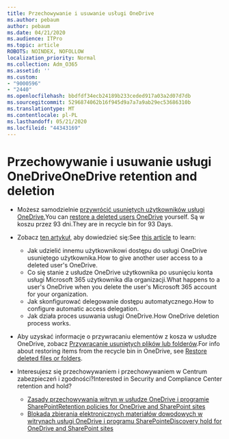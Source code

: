```yaml
---
title: Przechowywanie i usuwanie usługi OneDrive
ms.author: pebaum
author: pebaum
ms.date: 04/21/2020
ms.audience: ITPro
ms.topic: article
ROBOTS: NOINDEX, NOFOLLOW
localization_priority: Normal
ms.collection: Adm_O365
ms.assetid: ''
ms.custom:
- "9000596"
- "2440"
ms.openlocfilehash: bbdfdf34ecb24189b233ceded917a03a2d07d7db
ms.sourcegitcommit: 5296874062b16f945d9a7a7a9ab29ec53686310b
ms.translationtype: MT
ms.contentlocale: pl-PL
ms.lasthandoff: 05/21/2020
ms.locfileid: "44343169"
---
```

# <a name="onedrive-retention-and-deletion"></a><span data-ttu-id="80a7d-102">Przechowywanie i usuwanie usługi OneDrive</span><span class="sxs-lookup"><span data-stu-id="80a7d-102">OneDrive retention and deletion</span></span>

- <span data-ttu-id="80a7d-103">Możesz samodzielnie [przywrócić usuniętych użytkowników usługi OneDrive.](https://docs.microsoft.com/onedrive/restore-deleted-onedrive)</span><span class="sxs-lookup"><span data-stu-id="80a7d-103">You can [restore a deleted users OneDrive](https://docs.microsoft.com/onedrive/restore-deleted-onedrive) yourself.</span></span> <span data-ttu-id="80a7d-104">Są w koszu przez 93 dni.</span><span class="sxs-lookup"><span data-stu-id="80a7d-104">They are in recycle bin for 93 Days.</span></span>

- <span data-ttu-id="80a7d-105">Zobacz [ten artykuł,](https://docs.microsoft.com/onedrive/retention-and-deletion) aby dowiedzieć się:</span><span class="sxs-lookup"><span data-stu-id="80a7d-105">See [this article](https://docs.microsoft.com/onedrive/retention-and-deletion) to learn:</span></span>
    - <span data-ttu-id="80a7d-106">Jak udzielić innemu użytkownikowi dostępu do usługi OneDrive usuniętego użytkownika.</span><span class="sxs-lookup"><span data-stu-id="80a7d-106">How to give another user access to a deleted user's OneDrive.</span></span>
    - <span data-ttu-id="80a7d-107">Co się stanie z usłudze OneDrive użytkownika po usunięciu konta usługi Microsoft 365 użytkownika dla organizacji.</span><span class="sxs-lookup"><span data-stu-id="80a7d-107">What happens to a user's OneDrive when you delete the user's Microsoft 365 account for your organization.</span></span>
    - <span data-ttu-id="80a7d-108">Jak skonfigurować delegowanie dostępu automatycznego.</span><span class="sxs-lookup"><span data-stu-id="80a7d-108">How to configure automatic access delegation.</span></span>
    - <span data-ttu-id="80a7d-109">Jak działa proces usuwania usługi OneDrive.</span><span class="sxs-lookup"><span data-stu-id="80a7d-109">How OneDrive deletion process works.</span></span>

- <span data-ttu-id="80a7d-110">Aby uzyskać informacje o przywracaniu elementów z kosza w usłudze OneDrive, zobacz [Przywracanie usuniętych plików lub folderów](https://support.office.com/article/949ada80-0026-4db3-a953-c99083e6a84f).</span><span class="sxs-lookup"><span data-stu-id="80a7d-110">For info about restoring items from the recycle bin in OneDrive, see [Restore deleted files or folders](https://support.office.com/article/949ada80-0026-4db3-a953-c99083e6a84f).</span></span>

- <span data-ttu-id="80a7d-111">Interesujesz się przechowywaniem i przechowywaniem w Centrum zabezpieczeń i zgodności?</span><span class="sxs-lookup"><span data-stu-id="80a7d-111">Interested in Security and Compliance Center retention and hold?</span></span>
    - [<span data-ttu-id="80a7d-112">Zasady przechowywania witryn w usłudze OneDrive i programie SharePoint</span><span class="sxs-lookup"><span data-stu-id="80a7d-112">Retention policies for OneDrive and SharePoint sites</span></span>](https://docs.microsoft.com/office365/securitycompliance/retention-policies?redirectSourcePath=%252farticle%252f5e377752-700d-4870-9b6d-12bfc12d2423#content-in-onedrive-accounts-and-sharepoint-sites)
    - [<span data-ttu-id="80a7d-113">Blokada zbierania elektronicznych materiałów dowodowych w witrynach usługi OneDrive i programu SharePoint</span><span class="sxs-lookup"><span data-stu-id="80a7d-113">eDiscovery hold for OneDrive and SharePoint sites</span></span>](https://docs.microsoft.com/office365/securitycompliance/ediscovery-cases#step-4-place-content-locations-on-hold)
